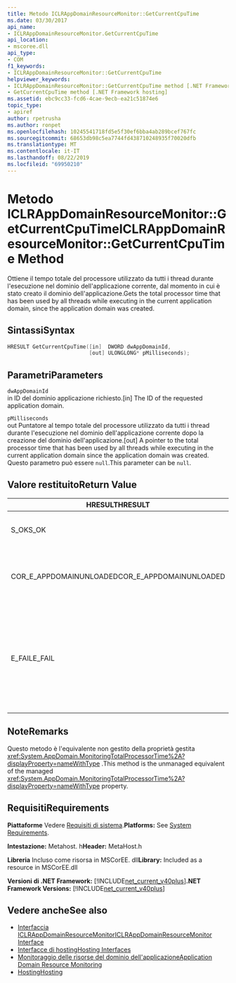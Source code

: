 ```yaml
---
title: Metodo ICLRAppDomainResourceMonitor::GetCurrentCpuTime
ms.date: 03/30/2017
api_name:
- ICLRAppDomainResourceMonitor.GetCurrentCpuTime
api_location:
- mscoree.dll
api_type:
- COM
f1_keywords:
- ICLRAppDomainResourceMonitor::GetCurrentCpuTime
helpviewer_keywords:
- ICLRAppDomainResourceMonitor::GetCurrentCpuTime method [.NET Framework hosting]
- GetCurrentCpuTime method [.NET Framework hosting]
ms.assetid: ebc9cc33-fcd6-4cae-9ecb-ea21c51874e6
topic_type:
- apiref
author: rpetrusha
ms.author: ronpet
ms.openlocfilehash: 10245541718fd5e5f30ef6bba4ab289bcef767fc
ms.sourcegitcommit: 68653db98c5ea7744fd438710248935f70020dfb
ms.translationtype: MT
ms.contentlocale: it-IT
ms.lasthandoff: 08/22/2019
ms.locfileid: "69950210"
---
```

# <a name="iclrappdomainresourcemonitorgetcurrentcputime-method"></a><span data-ttu-id="ad788-102">Metodo ICLRAppDomainResourceMonitor::GetCurrentCpuTime</span><span class="sxs-lookup"><span data-stu-id="ad788-102">ICLRAppDomainResourceMonitor::GetCurrentCpuTime Method</span></span>
<span data-ttu-id="ad788-103">Ottiene il tempo totale del processore utilizzato da tutti i thread durante l'esecuzione nel dominio dell'applicazione corrente, dal momento in cui è stato creato il dominio dell'applicazione.</span><span class="sxs-lookup"><span data-stu-id="ad788-103">Gets the total processor time that has been used by all threads while executing in the current application domain, since the application domain was created.</span></span>  
  
## <a name="syntax"></a><span data-ttu-id="ad788-104">Sintassi</span><span class="sxs-lookup"><span data-stu-id="ad788-104">Syntax</span></span>  
  
```cpp  
HRESULT GetCurrentCpuTime([in]  DWORD dwAppDomainId,  
                          [out] ULONGLONG* pMilliseconds);  
```  
  
## <a name="parameters"></a><span data-ttu-id="ad788-105">Parametri</span><span class="sxs-lookup"><span data-stu-id="ad788-105">Parameters</span></span>  
 `dwAppDomainId`  
 <span data-ttu-id="ad788-106">in ID del dominio applicazione richiesto.</span><span class="sxs-lookup"><span data-stu-id="ad788-106">[in] The ID of the requested application domain.</span></span>  
  
 `pMilliseconds`  
 <span data-ttu-id="ad788-107">out Puntatore al tempo totale del processore utilizzato da tutti i thread durante l'esecuzione nel dominio dell'applicazione corrente dopo la creazione del dominio dell'applicazione.</span><span class="sxs-lookup"><span data-stu-id="ad788-107">[out] A pointer to the total processor time that has been used by all threads while executing in the current application domain since the application domain was created.</span></span> <span data-ttu-id="ad788-108">Questo parametro può essere `null`.</span><span class="sxs-lookup"><span data-stu-id="ad788-108">This parameter can be `null`.</span></span>  
  
## <a name="return-value"></a><span data-ttu-id="ad788-109">Valore restituito</span><span class="sxs-lookup"><span data-stu-id="ad788-109">Return Value</span></span>  
  
|<span data-ttu-id="ad788-110">HRESULT</span><span class="sxs-lookup"><span data-stu-id="ad788-110">HRESULT</span></span>|<span data-ttu-id="ad788-111">Descrizione</span><span class="sxs-lookup"><span data-stu-id="ad788-111">Description</span></span>|  
|-------------|-----------------|  
|<span data-ttu-id="ad788-112">S_OK</span><span class="sxs-lookup"><span data-stu-id="ad788-112">S_OK</span></span>|<span data-ttu-id="ad788-113">Metodo completato correttamente.</span><span class="sxs-lookup"><span data-stu-id="ad788-113">The method completed successfully.</span></span>|  
|<span data-ttu-id="ad788-114">COR_E_APPDOMAINUNLOADED</span><span class="sxs-lookup"><span data-stu-id="ad788-114">COR_E_APPDOMAINUNLOADED</span></span>|<span data-ttu-id="ad788-115">Il dominio applicazione è stato scaricato o non esiste.</span><span class="sxs-lookup"><span data-stu-id="ad788-115">The application domain has been unloaded or does not exist.</span></span>|  
|<span data-ttu-id="ad788-116">E_FAIL</span><span class="sxs-lookup"><span data-stu-id="ad788-116">E_FAIL</span></span>|<span data-ttu-id="ad788-117">Il monitoraggio delle risorse del dominio applicazione non è abilitato.</span><span class="sxs-lookup"><span data-stu-id="ad788-117">Application domain resource monitoring is not enabled.</span></span><br /><br /> <span data-ttu-id="ad788-118">-oppure-</span><span class="sxs-lookup"><span data-stu-id="ad788-118">-or-</span></span><br /><br /> <span data-ttu-id="ad788-119">Tutti gli altri errori.</span><span class="sxs-lookup"><span data-stu-id="ad788-119">All other failures.</span></span>|  
  
## <a name="remarks"></a><span data-ttu-id="ad788-120">Note</span><span class="sxs-lookup"><span data-stu-id="ad788-120">Remarks</span></span>  
 <span data-ttu-id="ad788-121">Questo metodo è l'equivalente non gestito della proprietà gestita <xref:System.AppDomain.MonitoringTotalProcessorTime%2A?displayProperty=nameWithType> .</span><span class="sxs-lookup"><span data-stu-id="ad788-121">This method is the unmanaged equivalent of the managed <xref:System.AppDomain.MonitoringTotalProcessorTime%2A?displayProperty=nameWithType> property.</span></span>  
  
## <a name="requirements"></a><span data-ttu-id="ad788-122">Requisiti</span><span class="sxs-lookup"><span data-stu-id="ad788-122">Requirements</span></span>  
 <span data-ttu-id="ad788-123">**Piattaforme** Vedere [Requisiti di sistema](../../../../docs/framework/get-started/system-requirements.md).</span><span class="sxs-lookup"><span data-stu-id="ad788-123">**Platforms:** See [System Requirements](../../../../docs/framework/get-started/system-requirements.md).</span></span>  
  
 <span data-ttu-id="ad788-124">**Intestazione:** Metahost. h</span><span class="sxs-lookup"><span data-stu-id="ad788-124">**Header:** MetaHost.h</span></span>  
  
 <span data-ttu-id="ad788-125">**Libreria** Incluso come risorsa in MSCorEE. dll</span><span class="sxs-lookup"><span data-stu-id="ad788-125">**Library:** Included as a resource in MSCorEE.dll</span></span>  
  
 <span data-ttu-id="ad788-126">**Versioni di .NET Framework:** [!INCLUDE[net_current_v40plus](../../../../includes/net-current-v40plus-md.md)]</span><span class="sxs-lookup"><span data-stu-id="ad788-126">**.NET Framework Versions:** [!INCLUDE[net_current_v40plus](../../../../includes/net-current-v40plus-md.md)]</span></span>  
  
## <a name="see-also"></a><span data-ttu-id="ad788-127">Vedere anche</span><span class="sxs-lookup"><span data-stu-id="ad788-127">See also</span></span>

- [<span data-ttu-id="ad788-128">Interfaccia ICLRAppDomainResourceMonitor</span><span class="sxs-lookup"><span data-stu-id="ad788-128">ICLRAppDomainResourceMonitor Interface</span></span>](../../../../docs/framework/unmanaged-api/hosting/iclrappdomainresourcemonitor-interface.md)
- [<span data-ttu-id="ad788-129">Interfacce di hosting</span><span class="sxs-lookup"><span data-stu-id="ad788-129">Hosting Interfaces</span></span>](../../../../docs/framework/unmanaged-api/hosting/hosting-interfaces.md)
- [<span data-ttu-id="ad788-130">Monitoraggio delle risorse del dominio dell'applicazione</span><span class="sxs-lookup"><span data-stu-id="ad788-130">Application Domain Resource Monitoring</span></span>](../../../standard/garbage-collection/app-domain-resource-monitoring.md)
- [<span data-ttu-id="ad788-131">Hosting</span><span class="sxs-lookup"><span data-stu-id="ad788-131">Hosting</span></span>](../../../../docs/framework/unmanaged-api/hosting/index.md)
